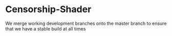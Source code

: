 # Censorship-Shader  
We merge working development branches onto the master branch to ensure that we have a stable build at all times
